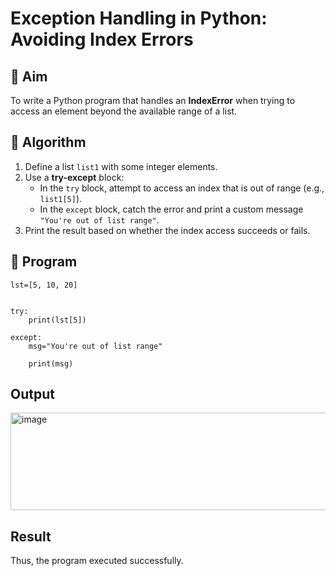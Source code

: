 # Exception Handling in Python: Avoiding Index Errors

## 🎯 Aim
To write a Python program that handles an **IndexError** when trying to access an element beyond the available range of a list.

## 🧠 Algorithm
1. Define a list `list1` with some integer elements.
2. Use a **try-except** block:
   - In the `try` block, attempt to access an index that is out of range (e.g., `list1[5]`).
   - In the `except` block, catch the error and print a custom message `"You're out of list range"`.
3. Print the result based on whether the index access succeeds or fails.

## 🧾 Program
```
lst=[5, 10, 20]


try:
    print(lst[5])

except:
    msg="You're out of list range"
    
    print(msg)
```
## Output

<img width="599" height="156" alt="image" src="https://github.com/user-attachments/assets/7e9ab9d3-eff4-42ff-8c80-a7434f6e82b7" />

## Result
Thus, the program executed successfully.
